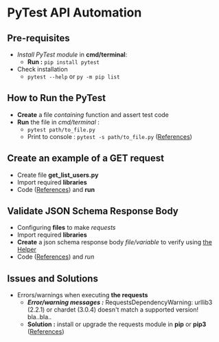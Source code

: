 # PyTest API Automation

## Pre-requisites
- *Install PyTest module* in **cmd/terminal**:
  - **Run :** `pip install pytest`
- Check installation
  - `pytest --help` or `py -m pip list`

## How to Run the PyTest
- **Create** a file *containing* function and assert test code
- **Run** the file in *cmd/terminal* :
  - `pytest path/to_file.py`
  - Print to console : `pytest -s path/to_file.py` ([References](https://stackoverflow.com/questions/24617397/how-do-i-print-to-console-in-pytest))

## Create an example of a GET request
- Create file **get_list_users.py**
- Import required **libraries**
- Code ([References](https://www.geeksforgeeks.org/response-json-python-requests/)) and **run**
  
## Validate JSON Schema Response Body
- Configuring **files** to make *requests*
- Import required **libraries**
- **Create** a json schema response body *file/variable* to verify using [the Helper](https://github.com/mrisqiamiruladieb/REST-Assured-Java-Part-1/blob/master/README.md#helper)
- Code ([References](https://builtin.com/software-engineering-perspectives/python-json-schema)) and *run*

## Issues and Solutions
- Errors/warnings when executing **the requests**
  - ***Error/warning messages :*** RequestsDependencyWarning: urllib3 (2.2.1) or chardet (3.0.4) doesn't match a supported version! bla..bla..
  - **Solution :** install or upgrade the requests module in **pip** or **pip3** ([References](https://stackoverflow.com/questions/56155627/requestsdependencywarning-urllib3-1-25-2-or-chardet-3-0-4-doesnt-match-a-s))